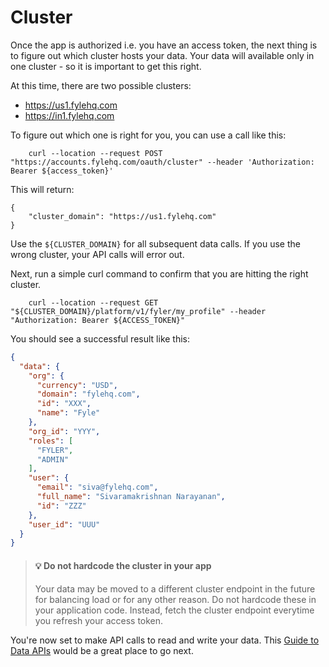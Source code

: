 # Cluster

Once the app is authorized i.e. you have an access token, the next thing is to figure out which cluster hosts your data. Your data will available only in one cluster - so it is important to get this right.

At this time, there are two possible clusters:
* https://us1.fylehq.com
* https://in1.fylehq.com 


To figure out which one is right for you, you can use a call like this:

```
    curl --location --request POST "https://accounts.fylehq.com/oauth/cluster" --header 'Authorization: Bearer ${access_token}'
```

This will return:

```
{
    "cluster_domain": "https://us1.fylehq.com"
}
```

Use the `${CLUSTER_DOMAIN}` for all subsequent data calls. If you use the wrong cluster, your API calls will error out.

Next, run a simple curl command to confirm that you are hitting the right cluster.

```
    curl --location --request GET "${CLUSTER_DOMAIN}/platform/v1/fyler/my_profile" --header "Authorization: Bearer ${ACCESS_TOKEN}"
```

You should see a successful result like this:

```json
{
  "data": {
    "org": {
      "currency": "USD",
      "domain": "fylehq.com",
      "id": "XXX",
      "name": "Fyle"
    },
    "org_id": "YYY",
    "roles": [
      "FYLER",
      "ADMIN"
    ],
    "user": {
      "email": "siva@fylehq.com",
      "full_name": "Sivaramakrishnan Narayanan",
      "id": "ZZZ"
    },
    "user_id": "UUU"
  }
}
```

<!-- theme: warning -->
> #### 💡 Do not hardcode the cluster in your app
>
> Your data may be moved to a different cluster endpoint in the future for balancing load or for any other reason. Do not hardcode these in your application code. Instead, fetch the cluster endpoint everytime you refresh your access token.


You're now set to make API calls to read and write your data. This [Guide to Data APIs](./concepts/guide-data-apis.md) would be a great place to go next.